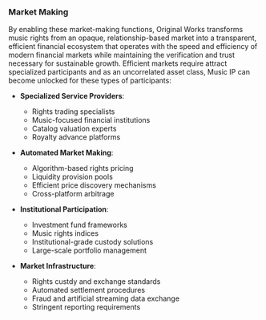 ### Market Making

By enabling these market-making functions, Original Works transforms music rights from an opaque, relationship-based market into a transparent, efficient financial ecosystem that operates with the speed and efficiency of modern financial markets while maintaining the verification and trust necessary for sustainable growth. Efficient markets require attract specialized participants and as an uncorrelated asset class, Music IP can become unlocked for these types of participants:

- **Specialized Service Providers**:
  - Rights trading specialists
  - Music-focused financial institutions
  - Catalog valuation experts
  - Royalty advance platforms

- **Automated Market Making**:
  - Algorithm-based rights pricing
  - Liquidity provision pools
  - Efficient price discovery mechanisms
  - Cross-platform arbitrage

- **Institutional Participation**:
  - Investment fund frameworks
  - Music rights indices
  - Institutional-grade custody solutions
  - Large-scale portfolio management

- **Market Infrastructure**:
  - Rights custdy and exchange standards
  - Automated settlement procedures
  - Fraud and artificial streaming data exchange
  - Stringent reporting requirements



